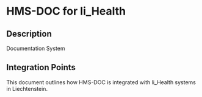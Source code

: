 # HMS-DOC for li_Health

## Description

Documentation System

## Integration Points

This document outlines how HMS-DOC is integrated with li_Health systems in Liechtenstein.
